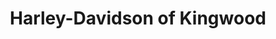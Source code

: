 ---
title: "Harley-Davidson of Kingwood"
url: /kingwood/harley-davidson-of-kingwood/
shop: motorcycle
---